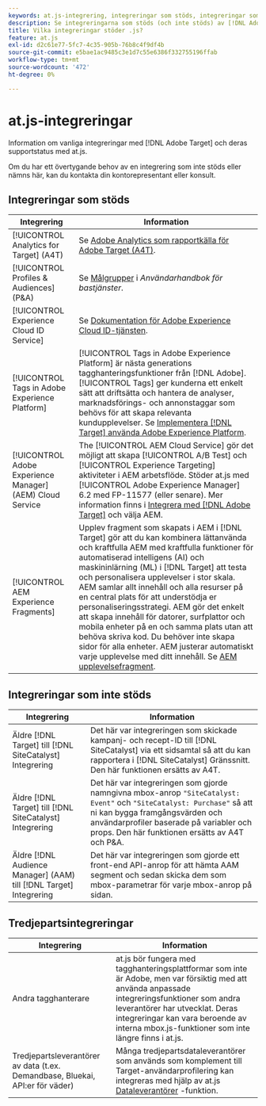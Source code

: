 ```yaml
---
keywords: at.js-integrering, integreringar som stöds, integreringar som inte stöds, tredjepartsintegreringar
description: Se integreringarna som stöds (och inte stöds) av [!DNL Adobe Target] at.js, inklusive [!UICONTROL Analytics for Target] (A4T), [!UICONTROL Experience Cloud ID Service], med mera.
title: Vilka integreringar stöder .js?
feature: at.js
exl-id: d2c61e77-5fc7-4c35-905b-76b8c4f9df4b
source-git-commit: e5bae1ac9485c3e1d7c55e6386f332755196ffab
workflow-type: tm+mt
source-wordcount: '472'
ht-degree: 0%

---
```


# at.js-integreringar

Information om vanliga integreringar med [!DNL Adobe Target] och deras supportstatus med at.js.

Om du har ett övertygande behov av en integrering som inte stöds eller nämns här, kan du kontakta din kontorepresentant eller konsult.

## Integreringar som stöds

| Integrering | Information |
|--- |--- |
| [!UICONTROL Analytics for Target] (A4T) | Se [Adobe Analytics som rapportkälla för Adobe Target (A4T)](https://experienceleague.adobe.com/docs/target/using/integrate/a4t/a4t.html). |
| [!UICONTROL Profiles & Audiences] (P&amp;A) | Se [Målgrupper](https://experienceleague.adobe.com/docs/core-services/interface/audiences/audience-library.html) i *Användarhandbok för bastjänster*. |
| [!UICONTROL Experience Cloud ID Service] | Se [Dokumentation för Adobe Experience Cloud ID-tjänsten](https://experienceleague.adobe.com/docs/id-service/using/home.html). |
| [!UICONTROL Tags in Adobe Experience Platform] | [!UICONTROL Tags in Adobe Experience Platform] är nästa generations tagghanteringsfunktioner från [!DNL Adobe]. [!UICONTROL Tags] ger kunderna ett enkelt sätt att driftsätta och hantera de analyser, marknadsförings- och annonstaggar som behövs för att skapa relevanta kundupplevelser. Se [Implementera [!DNL Target] använda Adobe Experience Platform](../how-to-deployatjs/implement-target-using-adobe-launch.md). |
| [!UICONTROL Adobe Experience Manager] (AEM) Cloud Service | The [!UICONTROL AEM Cloud Service] gör det möjligt att skapa [!UICONTROL A/B Test] och [!UICONTROL Experience Targeting] aktiviteter i AEM arbetsflöde. Stöder at.js med [!UICONTROL Adobe Experience Manager] 6.2 med FP-11577 (eller senare). Mer information finns i [Integrera med [!DNL Adobe Target]](https://experienceleague.adobe.com/docs/experience-manager-release-information/aem-release-updates/previous-updates/aem-previous-versions.html) och välja AEM. |
| [!UICONTROL AEM Experience Fragments] | Upplev fragment som skapats i AEM i [!DNL Target] gör att du kan kombinera lättanvända och kraftfulla AEM med kraftfulla funktioner för automatiserad intelligens (AI) och maskininlärning (ML) i [!DNL Target] att testa och personalisera upplevelser i stor skala.  AEM samlar allt innehåll och alla resurser på en central plats för att understödja er personaliseringsstrategi. AEM gör det enkelt att skapa innehåll för datorer, surfplattor och mobila enheter på en och samma plats utan att behöva skriva kod. Du behöver inte skapa sidor för alla enheter. AEM justerar automatiskt varje upplevelse med ditt innehåll.  Se [AEM upplevelsefragment](https://experienceleague.adobe.com/docs/target/using/experiences/offers/aem-experience-fragments.html). |

## Integreringar som inte stöds

| Integrering | Information |
|--- |--- |
| Äldre [!DNL Target] till [!DNL SiteCatalyst] Integrering | Det här var integreringen som skickade kampanj- och recept-ID till [!DNL SiteCatalyst] via ett sidsamtal så att du kan rapportera i [!DNL SiteCatalyst] Gränssnitt. Den här funktionen ersätts av A4T. |
| Äldre [!DNL Target] till [!DNL SiteCatalyst] Integrering | Det här var integreringen som gjorde namngivna mbox-anrop `"SiteCatalyst: Event"` och `"SiteCatalyst: Purchase"` så att ni kan bygga framgångsvärden och användarprofiler baserade på variabler och props. Den här funktionen ersätts av A4T och P&amp;A. |
| Äldre [!DNL Audience Manager] (AAM) till [!DNL Target] Integrering | Det här var integreringen som gjorde ett front-end API-anrop för att hämta AAM segment och sedan skicka dem som mbox-parametrar för varje mbox-anrop på sidan. |

## Tredjepartsintegreringar

| Integrering | Information |
|--- |--- |
| Andra tagghanterare | at.js bör fungera med tagghanteringsplattformar som inte är Adobe, men var försiktig med att använda anpassade integreringsfunktioner som andra leverantörer har utvecklat. Deras integreringar kan vara beroende av interna mbox.js-funktioner som inte längre finns i at.js. |
| Tredjepartsleverantörer av data (t.ex. Demandbase, Bluekai, API:er för väder) | Många tredjepartsdataleverantörer som används som komplement till Target-användarprofilering kan integreras med hjälp av at.js [Dataleverantörer](../atjs-functions/targetglobalsettings.md#data-providers) -funktion. |
